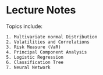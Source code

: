 # Lecture Notes

Topics include:

    1. Multivariate normal Distribution
    2. Volatilities and Correlations
    3. Risk Measure (VaR)
    4. Principal Component Analysis
    5. Logistic Regression
    6. Classification Tree
    7. Neural Network
